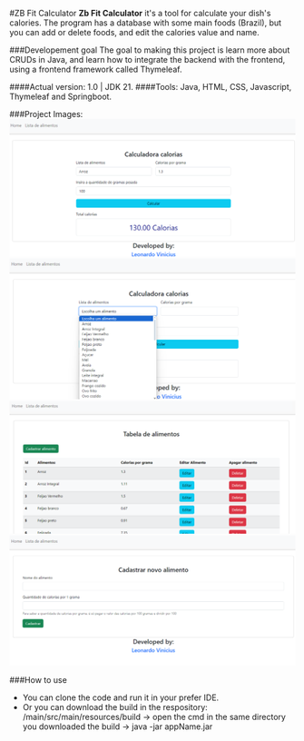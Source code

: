 #ZB Fit Calculator
**Zb Fit Calculator** it's a tool for calculate your dish's calories. The program has a database with some main foods (Brazil), but you can add or delete foods, and edit the calories value and name.

###Developement goal
The goal to making this project is learn more about CRUDs in Java, and learn how to integrate the backend with the frontend, using a frontend framework called Thymeleaf.

####Actual version: 1.0 | JDK 21.
####Tools: Java, HTML, CSS, Javascript, Thymeleaf and Springboot.

###Project Images:
  ![Home page](https://github.com/leonardowd/ZB-Fit-Calculator/blob/main/src/main/resources/static/images/for%20presenting/home.png)
  ![Home page](https://github.com/leonardowd/ZB-Fit-Calculator/blob/main/src/main/resources/static/images/for%20presenting/home2.png)
  ![List](https://github.com/leonardowd/ZB-Fit-Calculator/blob/main/src/main/resources/static/images/for%20presenting/list.png)
  ![Register new food page](https://github.com/leonardowd/ZB-Fit-Calculator/blob/main/src/main/resources/static/images/for%20presenting/newAliment.png)

###How to use
- You can clone the code and run it in your prefer IDE.
- Or you can download the build in the respository: /main/src/main/resources/build -> open the cmd in the same directory you downloaded the build -> java -jar appName.jar
